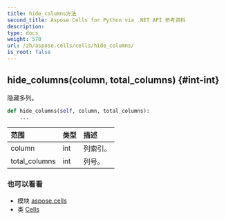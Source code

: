 ```yaml
---
title: hide_columns方法
second_title: Aspose.Cells for Python via .NET API 参考资料
description:
type: docs
weight: 570
url: /zh/aspose.cells/cells/hide_columns/
is_root: false
---
```

##  hide_columns(column, total_columns) {#int-int}
隐藏多列。



```python
def hide_columns(self, column, total_columns):
    ...
```


|范围|类型|描述|
| :- | :- | :- |
| column | int |列索引。|
| total_columns | int |列号。|



### 也可以看看
* 模块 [aspose.cells](../../)
* 类 [Cells](/cells/python-net/zh/aspose.cells/cells)
